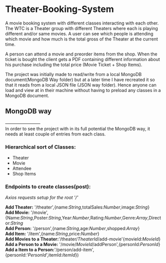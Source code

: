 # Theater-Booking-System

A movie booking system with different classes interacting with each other. 
The WTC is a Theater group with different Theaters where each is playing different and/or same movies. A user can see which people is attending which movie and how much is the total gross of the Theater at the current time. 

A person can attend a movie and preorder items from the shop. When the ticket is bought the client gets a PDF containing different information about his purchase including the total price (Movie Ticket + Shop Items). 

The project was initially made to read/write from a local MongoDB document(MongoDB Way folder) but at a later time I have recreated it so that it reads from a local JSON file (JSON way folder). Hence anyone can load and view at in their machine without having to preload any classes in a MongoDB document.


## MongoDB way  <br />
————————<br />
In order to see the project with in its full potential the MongoDB way, it needs at least couple of entries from each class. 

### Hierarchical sort of Classes:

 - Theater<br />
 - Movie<br />
 - Attendee<br />
 - Shop Items<br />

### Endpoints to create classes(post):
*Axios requests setup for the root '/'*

**Add Theater:**  '/theater',{name:*String*,totalSales:*Number*,image:*String*}<br />
**Add Movie:**  '/movie',{Name:*String*,Poster:*String*,Year:*Number*,Rating:*Number*,Genre:*Array*,Director:*String*<br />
**Add Person:**  '/person',{name:*String*,age:*Number*,shopped:*Array*}<br />
**Add Item:**  '/item',{name:*String*,price:*Number*}<br />
**Add Movies to a Theater:**'/theater/*TheaterId*/add-movie'{movieId:*MovieId*}<br />
**Add a Person to a Movie:** '/movie/*MovieId*/addPerson',{personId:*PersonId*}<br />
**Add a Item to a Person:**'/person/add-item',{personId:'*PersonId*',itemId:*ItemId*})
